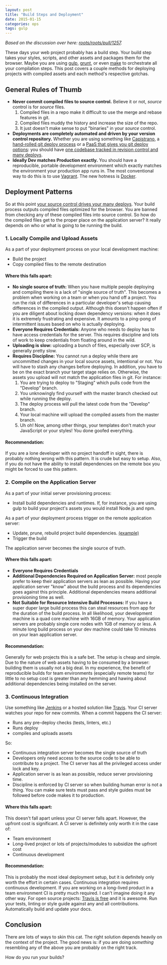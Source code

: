 ```yaml
---
layout: post 
title: "Build Steps and Deployment" 
date: 2015-01-15
categories: ops
tags: gulp 
---
```


_Based on the discussion over here:
[roots/roots/pull/1257](https://github.com/roots/roots/pull/1257#issuecomment-70195437)._

These days your web project probably has a build step. Your build step takes
your styles, scripts, and other assets and packages them for the browser. Maybe
you are using [gulp][], [grunt][], or even [make][] to orchestrate all your
compilation steps. This post covers a couple methods for deploying projects with
compiled assets and each method's respective gotchas.

## General Rules of Thumb

- __Never commit compiled files to source control.__ Believe it or not, *source*
    control is for *source* files. 
    1. Compiled files in a repo make it difficult to use the merge and rebase
    features in git.
    2. Compiled files muddy the history and increase the size of the repo.
    3. It just doesn't make sense to put "binaries" in your *source* control.
- __Deployments are completely automated and driven by your version control
    repository.__ Whether you are using something like
    [Capistrano](http://capistranorb.com/), a [hand-rolled git deploy
    process](http://blog.codeclimate.com/blog/2013/10/02/high-speed-rails-deploys-with-git/)
    or a [PaaS that gives you git deploy
    options](https://devcenter.heroku.com/articles/git): you should have [one
    codebase tracked in revision control and many
    deploys](http://12factor.net/codebase).
- __Ideally Dev matches Production exactly.__ You should have a reproducible,
    portable development environment which exactly matches the environment your
    production app runs in. The most conventional way to do this is to use
    [Vagrant](https://www.vagrantup.com/). The new hotness is
    [Docker](https://www.docker.com/).

## Deployment Patterns

So at this point [your source control drives your many deploys][12fcb]. Your
build process outputs compiled files optimized for the browser. You are banned
from checking any of these compiled files into source control. So how do the
compiled files get to the proper place on the application server? It really
depends on who or what is going to be running the build.

### 1. Locally Compile and Upload Assets

As a part of your deployment process on your local development machine:

- Build the project
- Copy compiled files to the remote destination

#### Where this falls apart:

- __No single source of truth:__ When you have multiple people deploying and
  compiling there is a lack of "single source of truth". This becomes a problem
  when working on a team or when you hand off a project. You run the risk of
  differences in a particular developer's setup causing differences in the
  compiled output. Although this doesn't happen often if you are diligent about
  locking down dependency versions: when it does it is extremely frustrating and
  expensive. It amounts to a ping-pong of intermittent issues based on who is
  actually deploying.
- __Everyone Requires Credentials:__ Anyone who needs to deploy has to have
  access credentials for the server. This requires discipline and lots of work
  to keep credentials from floating around in the wild.
- __Uploading is slow:__ uploading a bunch of files, especially over SCP, is
    generally pretty slow.
- __Requires Discipline:__ You cannot run a deploy while there are uncommitted
    changes in your local source assets, intentional or not. You will have to
    stash any changes before deploying. In addition, you have to be on the exact
    branch your target stage relies on. Otherwise, the assets you upload will not
    match the application files in git. For instance: 
    1. You are trying to deploy to "Staging" which pulls code from the "Develop"
       branch.
    2. You unknowingly find yourself with the master branch checked out while
       running the deploy.
    3. The deploy process will pull the latest code from the "Develop" branch.
    4. Your local machine will upload the compiled assets from the master
       branch. 
    5. Uh oh! Now, among other things, your templates don't match your
       JavaScript or your styles! You done goofed everything.

#### Recommendation:

If you are a lone developer with no project handoff in sight, there is probably
nothing wrong with this pattern. It is crude but easy to setup. Also, if you do
not have the ability to install dependencies on the remote box you might be
forced to use this pattern.

### 2. Compile on the Application Server

As a part of your initial server provisioning process:

- Install build dependencies and runtimes. If, for instance, you are using gulp
  to build your project's assets you would install Node.js and npm.

As a part of your deployment process trigger on the remote application server:

- Update, prune, rebuild project build dependencies.
  [\(example\)](https://github.com/heroku/heroku-buildpack-nodejs/blob/e227568521c15875d9dd003a2562e885dcff0946/lib/build.sh#L166)
- Trigger the build 

The application server becomes the single source of truth.

#### Where this falls apart:

- __Everyone Requires Credentials__
- __Additional Dependencies Required on Application Server:__ most people prefer
  to keep their application servers as lean as possible. Having your
  application server "know" about the build process and its dependencies goes
  against this principle. Additional dependencies means additional provisioning
  time as well.
- __Not Suitable for Resource Intensive Build Processes:__ If you have a super
  duper large build process this can steal resources from app for the duration
  of the build process. In all likelihood, your development machine is a quad
  core machine with 16GB of memory. Your application servers are probably single
  core nodes with 1GB of memory or less. A minute long build process on your
  dev machine could take 10 minutes on your lean application server.

#### Recommendation:

Generally for web projects this is a safe bet. The setup is cheap and simple.
Due to the nature of web assets having to be consumed by a browser: building
them is usually not a big deal. In my experience, the benefit of reproducible
builds for team environments (especially remote teams) for little to no setup
cost is greater than any hemming and hawing about additional dependencies being
installed on the server.

### 3. Continuous Integration

Use something like [Jenkins](http://jenkins-ci.org) or a hosted solution like
[Travis](https://travis-ci.org). Your CI server watches your repo for new
commits. When a commit happens the CI server:

- Runs any pre-deploy checks (tests, linters, etc.)
- Runs deploy
- compiles and uploads assets

So:

- Continuous integration server becomes the single source of truth
- Developers only need access to the source code to be able to contribute to a
  project. The CI server has all the privileged access under lock and key.
- Application server is as lean as possible, reduce server provisioning time.
- Discipline is enforced by CI server so when building human error is not a
  thing. You can make sure tests must pass and style guides must be followed
  before code makes it to production.

#### Where this falls apart:

This doesn't fall apart unless your CI server falls apart. However, the upfront
cost is significant. A CI server is definitely only worth it in the case of:

- Team environment
- Long-lived project or lots of projects/modules to subsidize the upfront cost
- Continuous development

#### Recommendation:

This is probably the most ideal deployment setup, but it is definitely only
worth the effort in certain cases. Continuous integration requires continuous
development. If you are working on a long-lived product in a team environment CI
is pretty much required. I can't imagine doing it any other way. For open source
projects: [Travis is free](https://travis-ci.org/plans) and it is awesome. Run
your tests, linting or style guide against any and all contributions.
Automatically build and update your docs. 

## Conclusion

There are lots of ways to skin this cat. The right solution depends heavily on
the context of the project. The good news is: if you are doing _something_
resembling any of the above you are probably on the right track.

How do you run your builds?

[gulp]: http://gulpjs.com/
[grunt]: http://gruntjs.com/
[make]: https://www.gnu.org/software/make/
[12fcb]: http://12factor.net/codebase
